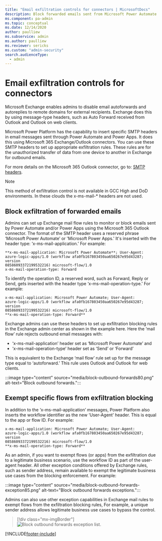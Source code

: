 ```yaml
---
title: "Email exfiltration controls for connectors | MicrosoftDocs"
description: Block forwarded emails sent from Microsoft Power Automate.
ms.component: pa-admin
ms.topic: conceptual
ms.date: 12/14/2020
author: paulliew
ms.subservice: admin
ms.author: paulliew
ms.reviewer: sericks
ms.custom: "admin-security"
search.audienceType: 
  - admin
---
```

# Email exfiltration controls for connectors

 Microsoft Exchange enables admins to disable email autoforwards and autoreplies to remote domains for external recipients. Exchange does this by using message-type headers, such as Auto Forward received from Outlook and Outlook on web clients.  

Microsoft Power Platform has the capability to insert specific SMTP headers in email messages sent through Power Automate and Power Apps. It does this using Microsoft 365 Exchange/Outlook connectors. You can use these SMTP headers to set up appropriate exfiltration rules. These rules are for the unauthorized transfer of data from one device to another in Exchange for outbound emails.  

For more details on the Microsoft 365 Outlook connector, go to: [SMTP headers](/connectors/office365/#smtp-headers).

> [!NOTE]
> This method of exfiltration control is not available in GCC High and DoD environments.  In these clouds the x-ms-mail-* headers are not used.

## Block exfiltration of forwarded emails 

Admins can set up Exchange mail flow rules to monitor or block emails sent by Power Automate and/or Power Apps using the Microsoft 365 Outlook connector. The format of the SMTP header uses a reserved phrase ‘Microsoft Power Automate’ or 'Microsoft Power Apps.' It's inserted with the header type: ‘x-ms-mail-application.’ For example:

```
**x-ms-mail-application: Microsoft Power Automate**; User-Agent: 
azure-logic-apps/1.0 (workflow afa0fb167803450aa650267e95d43287; version 
08586093372199532216) microsoft-flow/1.0 
x-ms-mail-operation-type: Forward 
```

To identify the operation ID, a reserved word, such as Forward, Reply or Send, gets inserted with the header type ‘x-ms-mail-operation-type.’ For example:

```
x-ms-mail-application: Microsoft Power Automate; User-Agent: 
azure-logic-apps/1.0 (workflow afa0fb167803450aa650267e95d43287; version 
08586093372199532216) microsoft-flow/1.0 
**x-ms-mail-operation-type: Forward**
```

Exchange admins can use these headers to set up exfiltration blocking rules in the Exchange admin center as shown in the example here. Here the ‘mail flow’ rule rejects outbound email messages with:  

- ‘x-ms-mail-application’ header set as ‘Microsoft Power Automate’ and
- ‘x-ms-mail-operation-type’ header set as ‘Send’ or ‘Forward’  

This is equivalent to the Exchange ‘mail flow’ rule set up for the message type equal to ‘autoforward.’  This rule uses Outlook and Outlook for web clients. 

:::image type="content" source="media/block-outbound-forwards80.png" alt-text="Block outbound forwards.":::

## Exempt specific flows from exfiltration blocking

In addition to the ‘x-ms-mail-application’ messages, Power Platform also inserts the workflow identifier as the new ‘User-Agent’ header. This is equal to the app or flow ID. For example:

```
x-ms-mail-application: Microsoft Power Automate; User-Agent: 
azure-logic-apps/1.0 (workflow afa0fb167803450aa650267e95d43287; version 
08586093372199532216) microsoft-flow/1.0 
**x-ms-mail-operation-type: Forward**
```

As an admin, if you want to exempt flows (or apps) from the exfiltration due to a legitimate business scenario, use the workflow ID as part of the user-agent header. All other exception conditions offered by Exchange rules, such as sender address, remain available to exempt the legitimate business use cases from the blocking enforcement. For example:

:::image type="content" source="media/block-outbound-forwards-exception85.png" alt-text="Block outbound forwards exceptions.":::

Admins can also use other exception capabilities in Exchange mail rules to exempt flows from the exfiltration blocking rules, For example, a unique sender address allows legitimate business use cases to bypass the control. 

> [!div class="mx-imgBorder"] 
> ![Block outbound forwards exception list.](media/block-outbound-forwards-exception-list85.png "Block outbound forwards exception list")


[!INCLUDE[footer-include](../includes/footer-banner.md)]
